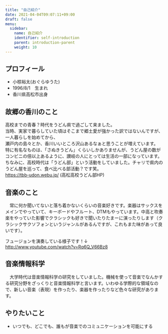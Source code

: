 ```yaml
---
title: "自己紹介"
date: 2021-04-04T09:07:11+09:00
draft: false
menu:
  sidebar:
    name: 自己紹介
    identifier: self-introduction
    parent: introduction-parent
    weight: 10
---
```


##  プロフィール
-  小椋裕太(おぐらゆうた)
-  1996/8/1　生まれ
-  香川県高松市出身

## 故郷の香川のこと
 高校までの青春？時代をうどん県で過ごして来ました。\
 当時、実家で暮らしていた頃はそこまで郷土愛が強かった訳ではないんですが、一人暮らしを始めてから、\
 瀬戸内の島々とか、香川いいところ沢山あるなぁと思うことが増えています。\
 特に有名なものは、「さぬきうどん」くらいしかありませんが、うどん屋の数がコンビニの倍以上あるように、讃岐の人にとっては生活の一部になっています。\
 ちなみに、高校時代は「うどん部」という活動をしていました。チャリで県内のうどん屋を巡って、食べ比べる部活動？です笑。\
https://tbb-udon.webu.jp/ (高松高校うどん部HP)
 
## 音楽のこと
　常に何か聞いてないと落ち着かないくらいの音楽好きです。楽器はサックスをメインでやっていて、キーボードやフルート、DTMもやっています。中高と吹奏楽をやっていた影響でクラシックも好きで聞いたりたまーに演ったりします（クラシックサクソフォンというジャンルがあるんですが、これもまた味があって良いです）。

フュージョンを演奏している様子です！↓\
http://www.youtube.com/watch?v=Rq6Q_V66Bz8


## 音楽情報科学
　大学時代は音楽情報科学の研究をしていました。機械を使って音楽でなんかする研究分野をざっくりと音楽情報科学と言います。いわゆる学際的な領域なので、新しい音楽（表現）を作ったり、楽器を作ったりなど色々な研究があります。

## やりたいこと
- いつでも、どこでも、誰もが音楽でのコミュニケーションを可能にする
